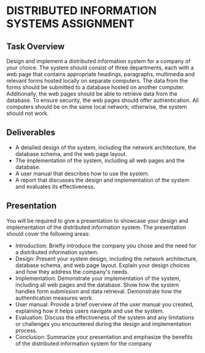 # DISTRIBUTED INFORMATION SYSTEMS ASSIGNMENT

## Task Overview

Design and implement a distributed information system for a company of your choice. The system
should consist of three departments, each with a web page that contains appropriate headings,
paragraphs, multimedia and relevant forms hosted locally on separate computers. The data from
the forms should be submitted to a database hosted on another computer. Additionally, the web
pages should be able to retrieve data from the database.
To ensure security, the web pages should offer authentication. All computers should be on the
same local network; otherwise, the system should not work.

## Deliverables

- A detailed design of the system, including the network architecture, the database schema,
and the web page layout.
- The implementation of the system, including all web pages and the database.
- A user manual that describes how to use the system.
- A report that discusses the design and implementation of the system and evaluates its effectiveness.

## Presentation

You will be required to give a presentation to showcase your design and implementation of the
distributed information system.
The presentation should cover the following areas:
- Introduction: Briefly introduce the company you chose and the need for a distributed information system.
- Design: Present your system design, including the network architecture, database schema, and web page layout. Explain your design choices and how they address the company's needs.
- Implementation: Demonstrate your implementation of the system, including all web pages and the database. Show how the system handles form submission and data retrieval.
Demonstrate how the authentication measures work.
- User manual: Provide a brief overview of the user manual you created, explaining how it helps users navigate and use the system.
- Evaluation: Discuss the effectiveness of the system and any limitations or challenges you encountered during the design and implementation process.
- Conclusion: Summarize your presentation and emphasize the benefits of the distributed information system for the company